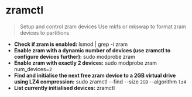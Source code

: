 # zramctl
> Setup and control zram devices
> Use mkfs or mkswap to format zram devices to partitions
- **Check if zram is enabled:**
lsmod | grep -i zram
- **Enable zram with a dynamic number of devices (use zramctl to configure devices further):**
sudo modprobe zram
- **Enable zram with exactly 2 devices:**
sudo modprobe zram num_devices=`2`
- **Find and initialise the next free zram device to a 2GB virtual drive using LZ4 compression:**
sudo zramctl --find --size `2GB` --algorithm `lz4`
- **List currently initialised devices:**
zramctl
